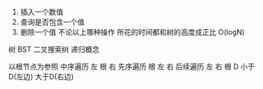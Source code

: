1. 插入一个数值
2. 查询是否包含一个值
3. 删除一个值 
不论以上哪种操作 所花的时间都和树的高度成正比 O(logN)

树 BST 二叉搜索树
递归概念

以根节点为参照
中序遍历 左 根 右  先序遍历 根 左 右  后续遍历 左 右 根
            D 
小于D(左边)   大于D(右边)